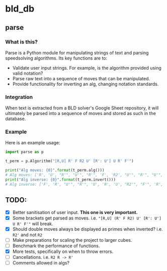 # bld_db

## parse

### What is this?

Parse is a Python module for manipulating strings of text and parsing speedsolving algorithms. Its key functions are to:

- Validate user input strings. For example, is the algorithm provided using valid notation?
- Parse raw text into a sequence of moves that can be manipulated.
- Provide functionality for inverting an alg, changing notation standards.

### Integration

When text is extracted from a BLD solver's Google Sheet repository, it will ultimately be parsed into a sequence of moves and stored as such in the database.

### Example

Here is an example usage:

```python
import parse as p

t_perm = p.Algorithm("[R,U] R' F R2 U' [R': U'] U R' F'")

print("Alg moves: {0}".format(t_perm.alg()))
# Alg moves: ['R', 'U', "R'", "U'", "R'", 'F', 'R2', "U'", "R'", "U'", 'R', 'U', "R'", "F'"]
print("Alg inverse: {0}".format(t_perm.invert()))
# Alg inverse: ['F', 'R', "U'", "R'", 'U', 'R', 'U', "R2'", "F'", 'R', 'U', 'R', "U'", "R'"]
```

## TODO:

- [x] Better sanitisation of user input. **This one is very important.** 
- [x] Some brackets get parsed as moves. i.e. `"[R,U] (R' F R2) U' [R': U'] U R' F'"` will break.
- [x] Should double moves always be displayed as primes when inverted? i.e. `R2'` and not `R2`
- [ ] Make preparations for scaling the project to larger cubes.
- [ ] Benchmark the performance of functions.
- [x] More tests, specifically on when to throw errors.
- [ ] Cancellations. i.e. `R2 R -> R'`
- [ ] Comments allowed in algs?

